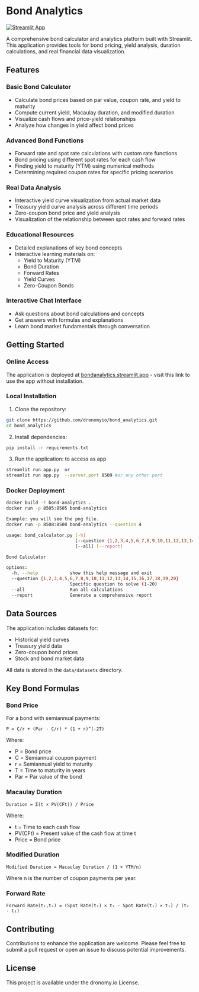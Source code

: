 # Bond Analytics

[![Streamlit App](https://static.streamlit.io/badges/streamlit_badge_black_white.svg)](https://bond-analytics.streamlit.app/)

A comprehensive bond calculator and analytics platform built with Streamlit. This application provides tools for bond pricing, yield analysis, duration calculations, and real financial data visualization.

## Features

### Basic Bond Calculator
- Calculate bond prices based on par value, coupon rate, and yield to maturity
- Compute current yield, Macaulay duration, and modified duration
- Visualize cash flows and price-yield relationships
- Analyze how changes in yield affect bond prices

### Advanced Bond Functions
- Forward rate and spot rate calculations with custom rate functions
- Bond pricing using different spot rates for each cash flow
- Finding yield to maturity (YTM) using numerical methods
- Determining required coupon rates for specific pricing scenarios

### Real Data Analysis
- Interactive yield curve visualization from actual market data
- Treasury yield curve analysis across different time periods
- Zero-coupon bond price and yield analysis
- Visualization of the relationship between spot rates and forward rates

### Educational Resources
- Detailed explanations of key bond concepts
- Interactive learning materials on:
  - Yield to Maturity (YTM)
  - Bond Duration
  - Forward Rates
  - Yield Curves
  - Zero-Coupon Bonds

### Interactive Chat Interface
- Ask questions about bond calculations and concepts
- Get answers with formulas and explanations
- Learn bond market fundamentals through conversation

## Getting Started

### Online Access
The application is deployed at [bondanalytics.streamlit.app](https://bondanalytics.streamlit.app) - visit this link to use the app without installation.

### Local Installation

1. Clone the repository:
```bash
git clone https://github.com/dronomyio/bond_analytics.git
cd bond_analytics
```

2. Install dependencies:
```bash
pip install -r requirements.txt
```

3. Run the application:  to access as app
```bash
streamlit run app.py  or
streamlit run app.py  --server.port 8509 #or any other port
```

### Docker Deployment

```bash
docker build -t bond-analytics .
docker run -p 8505:8505 bond-analytics

Example: you will see the png file.
docker run -p 8508:8508 bond-analytics --question 4

usage: bond_calculator.py [-h]
                          [--question {1,2,3,4,5,6,7,8,9,10,11,12,13,14,15,16,17,18,19,20}]
                          [--all] [--report]

Bond Calculator

options:
  -h, --help            show this help message and exit
  --question {1,2,3,4,5,6,7,8,9,10,11,12,13,14,15,16,17,18,19,20}
                        Specific question to solve (1-20)
  --all                 Run all calculations
  --report              Generate a comprehensive report
```

## Data Sources
The application includes datasets for:
- Historical yield curves
- Treasury yield data
- Zero-coupon bond prices
- Stock and bond market data

All data is stored in the `data/datasets` directory.

## Key Bond Formulas

### Bond Price
For a bond with semiannual payments:
```
P = C/r + (Par - C/r) * (1 + r)^(-2T)
```
Where:
- P = Bond price
- C = Semiannual coupon payment
- r = Semiannual yield to maturity
- T = Time to maturity in years
- Par = Par value of the bond

### Macaulay Duration
```
Duration = Σ(t × PV(CFt)) / Price
```
Where:
- t = Time to each cash flow
- PV(CFt) = Present value of the cash flow at time t
- Price = Bond price

### Modified Duration
```
Modified Duration = Macaulay Duration / (1 + YTM/n)
```
Where n is the number of coupon payments per year.

### Forward Rate
```
Forward Rate(t₁,t₂) = (Spot Rate(t₂) × t₂ - Spot Rate(t₁) × t₁) / (t₂ - t₁)
```

## Contributing
Contributions to enhance the application are welcome. Please feel free to submit a pull request or open an issue to discuss potential improvements.

## License
This project is available under the dronomy.io License.
